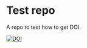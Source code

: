 # Test repo
A repo to test how to get DOI.

[![DOI](https://zenodo.org/badge/278109410.svg)](https://zenodo.org/badge/latestdoi/278109410)
